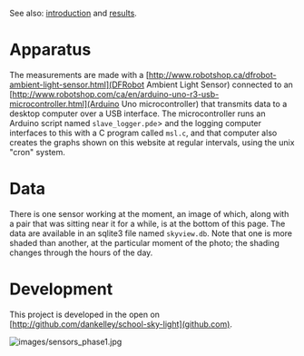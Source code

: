 See also: [introduction](index.md) and [results](results.md).

# Apparatus

The measurements are made with a
[http://www.robotshop.ca/dfrobot-ambient-light-sensor.html](DFRobot Ambient
Light Sensor) connected to an
[http://www.robotshop.com/ca/en/arduino-uno-r3-usb-microcontroller.html](Arduino
Uno microcontroller) that transmits data to a desktop computer over a USB
interface.  The microcontroller runs an Arduino script named
`slave_logger.pde`> and the logging computer interfaces to this with a C
program called `msl.c`, and that computer also creates the graphs shown on this
website at regular intervals, using the unix "cron" system.

# Data

There is one sensor working at the moment, an image of which, along with a pair
that was sitting near it for a while, is at the bottom of this page.  The data
are available in an sqlite3 file named `skyview.db`.  Note that one is more
shaded than another, at the particular moment of the photo; the shading changes
through the hours of the day.

# Development

This project is developed in the open on
[http://github.com/dankelley/school-sky-light](github.com).

![images/sensors_phase1.jpg](images/sensors_phase1)


